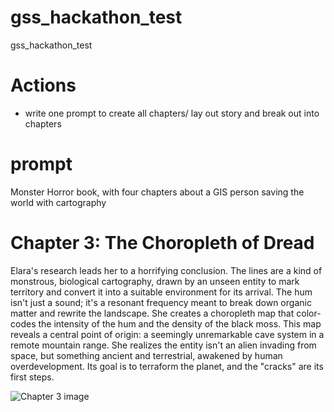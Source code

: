 # gss_hackathon_test
gss_hackathon_test



# Actions

- write one prompt to create all chapters/ lay out story and break out into chapters 


# prompt 

Monster Horror book, with four chapters about a GIS person saving the world with cartography


# Chapter 3: The Choropleth of Dread
Elara's research leads her to a horrifying conclusion. The lines are a kind of monstrous, biological cartography, drawn by an unseen entity to mark territory and convert it into a suitable environment for its arrival. The hum isn't just a sound; it's a resonant frequency meant to break down organic matter and rewrite the landscape. She creates a choropleth map  that color-codes the intensity of the hum and the density of the black moss. This map reveals a central point of origin: a seemingly unremarkable cave system in a remote mountain range. She realizes the entity isn't an alien invading from space, but something ancient and terrestrial, awakened by human overdevelopment. Its goal is to terraform the planet, and the "cracks" are its first steps.

![Chapter 3 image](src/chapter3.png)